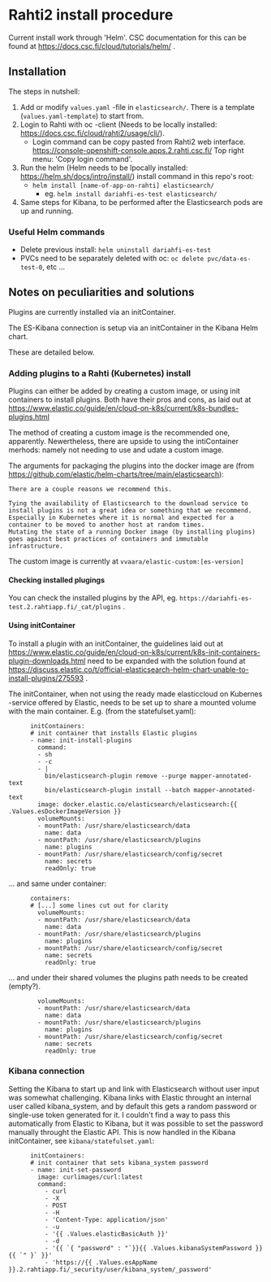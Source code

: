 # Rahti2 install procedure

Current install work through 'Helm'. CSC documentation for this can be found at https://docs.csc.fi/cloud/tutorials/helm/ .

## Installation

The steps in nutshell:
1. Add or modify `values.yaml` -file in `elasticsearch/`. There is a template (`values.yaml-template`) to start from.
2. Login to Rahti with oc -client (Needs to be locally installed: https://docs.csc.fi/cloud/rahti2/usage/cli/).
   * Login command can be copy pasted from Rahti2 web interface. https://console-openshift-console.apps.2.rahti.csc.fi/ Top right menu: 'Copy login command'.
3. Run the helm (Helm needs to be lpocally installed: https://helm.sh/docs/intro/install/) install command in this repo's root:
   * `helm install [name-of-app-on-rahti] elasticsearch/`
     * eg. `helm install dariahfi-es-test elasticsearch/`
4. Same steps for Kibana, to be performed after the Elasticsearch pods are up and running.

### Useful Helm commands

* Delete previous install: `helm uninstall dariahfi-es-test`
* PVCs need to be separately deleted with oc: `oc delete pvc/data-es-test-0`, etc ...

## Notes on peculiarities and solutions

Plugins are currently installed via an initContainer.

The ES-Kibana connection is setup via an initContainer in the Kibana Helm chart. 

These are detailed below.

### Adding plugins to a Rahti (Kubernetes) install

Plugins can either be added by creating a custom image, or using init containers to install plugins. Both have their pros and cons, as laid out at https://www.elastic.co/guide/en/cloud-on-k8s/current/k8s-bundles-plugins.html

The method of creating a custom image is the recommended one, apparently. Newertheless, there are upside to using the intiContainer merhods: namely not needing to use and udate a custom image.

The arguments for packaging the plugins into the docker image are (from https://github.com/elastic/helm-charts/tree/main/elasticsearch):

```
There are a couple reasons we recommend this.

Tying the availability of Elasticsearch to the download service to install plugins is not a great idea or something that we recommend. Especially in Kubernetes where it is normal and expected for a container to be moved to another host at random times.
Mutating the state of a running Docker image (by installing plugins) goes against best practices of containers and immutable infrastructure.
```

The custom image is currently at `vvaara/elastic-custom:[es-version]`

#### Checking installed plugings

You can check the installed plugins by the API, eg. `https://dariahfi-es-test.2.rahtiapp.fi/_cat/plugins` .

#### Using initContainer

To install a plugin with an initContainer, the guidelines laid out at https://www.elastic.co/guide/en/cloud-on-k8s/current/k8s-init-containers-plugin-downloads.html need to be expanded with the solution found at https://discuss.elastic.co/t/official-elasticsearch-helm-chart-unable-to-install-plugins/275593 .

The initContainer, when not using the ready made elasticcloud on Kubernes -service offered by Elastic, needs to be set up to share a mounted volume with the main container. E.g. (from the statefulset.yaml):

```
      initContainers:
      # init container that installs Elastic plugins
      - name: init-install-plugins
        command:
        - sh
        - -c
        - |
          bin/elasticsearch-plugin remove --purge mapper-annotated-text
          bin/elasticsearch-plugin install --batch mapper-annotated-text
        image: docker.elastic.co/elasticsearch/elasticsearch:{{ .Values.esDockerImageVersion }}
        volumeMounts:
        - mountPath: /usr/share/elasticsearch/data
          name: data
        - mountPath: /usr/share/elasticsearch/plugins
          name: plugins
        - mountPath: /usr/share/elasticsearch/config/secret
          name: secrets
          readOnly: true
```
... and same under container:
```
      containers:
      # [...] some lines cut out for clarity
        volumeMounts:
        - mountPath: /usr/share/elasticsearch/data
          name: data
        - mountPath: /usr/share/elasticsearch/plugins
          name: plugins
        - mountPath: /usr/share/elasticsearch/config/secret
          name: secrets
          readOnly: true
```
... and under their shared volumes the plugins path needs to be created (empty?).
```
        volumeMounts:
        - mountPath: /usr/share/elasticsearch/data
          name: data
        - mountPath: /usr/share/elasticsearch/plugins
          name: plugins
        - mountPath: /usr/share/elasticsearch/config/secret
          name: secrets
          readOnly: true
```

### Kibana connection

Setting the Kibana to start up and link with Elasticsearch without user input was somewhat challenging. Kibana links with Elastic throught an internal user called kibana_system, and by default this gets a random password or single-use token generated for it. I couldn't find a way to pass this automatically from Elastic to Kibana, but it was possible to set the password manually throught the Elastic API. This is now handled in the Kibana initContainer, see `kibana/statefulset.yaml`:

```
      initContainers:
      # init container that sets kibana_system password
      - name: init-set-password
        image: curlimages/curl:latest
        command:
          - curl
          - -X
          - POST
          - -H
          - 'Content-Type: application/json'
          - -u
          - '{{ .Values.elasticBasicAuth }}'
          - -d
          - '{{ `{ "password" : "`}}{{ .Values.kibanaSystemPassword }}{{ `" }` }}'
          - 'https://{{ .Values.esAppName }}.2.rahtiapp.fi/_security/user/kibana_system/_password'

```
